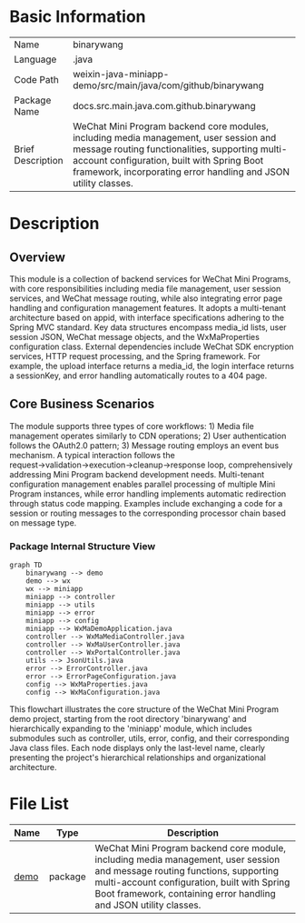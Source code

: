 # Basic Information

|      |      |
|------|------|
| Name | binarywang |
| Language | .java |
| Code Path | weixin-java-miniapp-demo/src/main/java/com/github/binarywang |
| Package Name | docs.src.main.java.com.github.binarywang |
| Brief Description | WeChat Mini Program backend core modules, including media management, user session and message routing functionalities, supporting multi-account configuration, built with Spring Boot framework, incorporating error handling and JSON utility classes. |

# Description

## Overview  
This module is a collection of backend services for WeChat Mini Programs, with core responsibilities including media file management, user session services, and WeChat message routing, while also integrating error page handling and configuration management features. It adopts a multi-tenant architecture based on appid, with interface specifications adhering to the Spring MVC standard. Key data structures encompass media_id lists, user session JSON, WeChat message objects, and the WxMaProperties configuration class. External dependencies include WeChat SDK encryption services, HTTP request processing, and the Spring framework. For example, the upload interface returns a media_id, the login interface returns a sessionKey, and error handling automatically routes to a 404 page.

## Core Business Scenarios  
The module supports three types of core workflows: 1) Media file management operates similarly to CDN operations; 2) User authentication follows the OAuth2.0 pattern; 3) Message routing employs an event bus mechanism. A typical interaction follows the request→validation→execution→cleanup→response loop, comprehensively addressing Mini Program backend development needs. Multi-tenant configuration management enables parallel processing of multiple Mini Program instances, while error handling implements automatic redirection through status code mapping. Examples include exchanging a code for a session or routing messages to the corresponding processor chain based on message type.


### Package Internal Structure View

```mermaid
graph TD
    binarywang --> demo
    demo --> wx
    wx --> miniapp
    miniapp --> controller
    miniapp --> utils
    miniapp --> error
    miniapp --> config
    miniapp --> WxMaDemoApplication.java
    controller --> WxMaMediaController.java
    controller --> WxMaUserController.java
    controller --> WxPortalController.java
    utils --> JsonUtils.java
    error --> ErrorController.java
    error --> ErrorPageConfiguration.java
    config --> WxMaProperties.java
    config --> WxMaConfiguration.java
```

This flowchart illustrates the core structure of the WeChat Mini Program demo project, starting from the root directory 'binarywang' and hierarchically expanding to the 'miniapp' module, which includes submodules such as controller, utils, error, config, and their corresponding Java class files. Each node displays only the last-level name, clearly presenting the project's hierarchical relationships and organizational architecture.

# File List

| Name   | Type  | Description |
|-------|------|-------------|
| [demo](demo/_module.md) | package | WeChat Mini Program backend core module, including media management, user session and message routing functions, supporting multi-account configuration, built with Spring Boot framework, containing error handling and JSON utility classes. |


